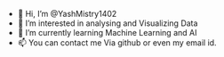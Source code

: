 - 👋 Hi, I’m @YashMistry1402
- 👀 I’m interested in analysing and Visualizing Data 
- 🌱 I’m currently learning Machine Learning and AI
- 📫 You can contact me Via github or even my email id.

<!---
YashMistry1402/YashMistry1402 is a ✨ special ✨ repository because its `README.md` (this file) appears on your GitHub profile.
You can click the Preview link to take a look at your changes.
--->
